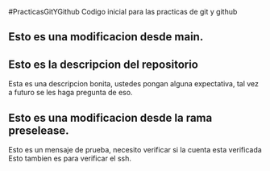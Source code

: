 #PracticasGitYGithub
Codigo inicial para las practicas de git y github


## Esto es una modificacion desde main.

## Esto es la descripcion del repositorio
Esta es una descripcion bonita, ustedes pongan alguna expectativa, tal vez a futuro se les haga pregunta de eso.


## Esto es una modificacion desde la rama preselease.
Esto es un mensaje de prueba, necesito verificar si la cuenta esta verificada
Esto tambien es para verificar el ssh.
